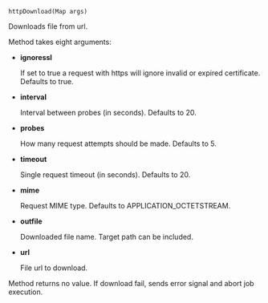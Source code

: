 `httpDownload(Map args)`

Downloads file from url.

Method takes eight arguments:
 - **ignoressl**

    If set to true a request with https will ignore invalid or expired certificate.
    Defaults to true.
 - **interval**

    Interval between probes (in seconds).
    Defaults to 20.
 - **probes**

    How many request attempts should be made.
    Defaults to 5.
 - **timeout**

    Single request timeout (in seconds).
    Defaults to 20.
 - **mime**

    Request MIME type.
    Defaults to APPLICATION_OCTETSTREAM.
 - **outfile**

    Downloaded file name. Target path can be included.
    
 - **url**

    File url to download.

Method returns no value. If download fail, sends error signal and abort job execution.